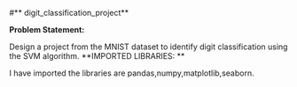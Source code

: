 #** digit_classification_project**

**Problem Statement:** 

Design a project from the MNIST dataset to identify digit classification using the SVM algorithm. 
**IMPORTED LIBRARIES: **

I have imported the libraries are pandas,numpy,matplotlib,seaborn.
